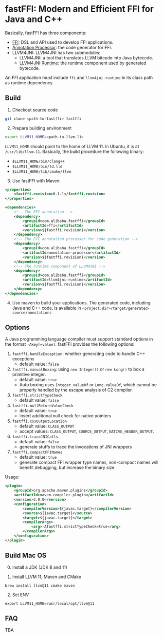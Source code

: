 # fastFFI: Modern and Efficient FFI for Java and C++

Basically, fastFFI has three components:

* [FFI](./ffi): DSL and API used to develop FFI applications.
* [Annotation Processor](./annotation-processor): the code generator for FFI.
* LLVM4JNI: LLVM4JNI has two submodules:
    * LLVM4JNI: a tool that translates LLVM bitcode into Java bytecode.
    * [LLVM4JNI Runtime](./llvm4jni-runtime): the runtime component used by generated bytecode.

An FFI application must include `ffi` and `llvm4jni-runtime` in its class path as runtime dependency.

## Build

1. Checkout source code 

```bash
git clone <path-to-fastffi> fastffi
```

2. Prepare building environment

```bash
export LLVM11_HOME=<path-to-llvm-11>
```

`LLVM11_HOME` should point to the home of LLVM 11. In Ubuntu, it is at `/usr/lib/llvm-11`.
Basically, the build procedure the following binary:

* `$LLVM11_HOME/bin/clang++`
* `$LLVM11_HOME/bin/ld.lld`
* `$LLVM11_HOME/lib/cmake/llvm`


3. Use fastFFI with Maven.

```xml
<properties>
    <fastffi.revision>0.1.1</fastffi.revision>
</properties>

<dependencies>
    <!-- The FFI annotation -->
    <dependency>
        <groupId>com.alibaba.fastffi</groupId>
        <artifactId>ffi</artifactId>
        <version>${fastffi.revision}</version>
    </dependency>
    <!-- The FFI annotation processor for code generation -->
    <dependency>
        <groupId>com.alibaba.fastffi</groupId>
        <artifactId>annotation-processor</artifactId>
        <version>${fastffi.revision}</version>
    </dependency>
    <!-- The runtime component of LLVM4JNI -->
    <dependency>
        <groupId>com.alibaba.fastffi</groupId>
        <artifactId>llvm4jni-runtime</artifactId>
        <version>${fastffi.revision}</version>
    </dependency>
</dependencies>
```

4. Use maven to build your applications. The generated code, including Java and C++ code, is available in `<project.dir>/target/generated-source/annotations`


## Options

A Java programming language compiler must support standard options in the format `-Akey[=value]`. fastFFI provides the following options:

1. `fastffi.handleException`: whether generating code to handle C++ exceptions
    * default value: `false`
2. `fastffi.manualBoxing`: using `new Integer()` or `new Long()` to box a primitive integer.
    * default value: `true`
    * Auto boxing uses `Integer.valueOf` or `Long.valueOf`, which cannot be properly handled by the escape analysis of C2 compiler.
3. `fastffi.strictTypeCheck`
    * default value: `false`
4. `fastffi.nullReturnValueCheck`
    * default value: `true`
    * insert additional null check for native pointers
5. `fastffi.cxxOutputLocation`
    * default value: `CLASS_OUTPUT`
    * accept values: `CLASS_OUTPUT`, `SOURCE_OUTPUT`, `NATIVE_HEADER_OUTPUT`.
6. `fastffi.traceJNICalls`
    * default value: `false`
    * generate stuffs to trace the invocations of JNI wrappers
7. `fastffi.compactFFINames`
    * default value: `true`
    * generate compact FFI wrapper type names, non-compact names will benefit debugging, but increase the binary size

Usage:

```xml
<plugin>
    <groupId>org.apache.maven.plugins</groupId>
    <artifactId>maven-compiler-plugin</artifactId>
    <version>3.8.0</version>
    <configuration>
        <compilerVersion>${javac.target}</compilerVersion>
        <source>${javac.target}</source>
        <target>${javac.target}</target>
        <compilerArgs>
            <arg>-Afastffi.strictTypeCheck=true</arg>
        </compilerArgs>
    </configuration>
</plugin>
```

## Build Mac OS

0. Install a JDK (JDK 8 and 11)

1. Install LLVM 11, Maven and CMake

```
brew install llvm@11 cmake maven
```

2. Set ENV

```
export LLVM11_HOME=/usr/local/opt/llvm@11
```

## FAQ

TBA
